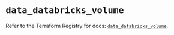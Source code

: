 # `data_databricks_volume`

Refer to the Terraform Registry for docs: [`data_databricks_volume`](https://registry.terraform.io/providers/databricks/databricks/1.49.1/docs/data-sources/volume).
